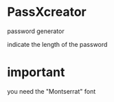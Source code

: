 # PassXcreator
password generator


indicate the length of the password

# important
you need the "Montserrat" font 
